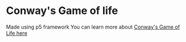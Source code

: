 # Conway's Game of life
Made using p5 framework
You can learn more about [Conway's Game of Life here](https://en.wikipedia.org/wiki/Conway%27s_Game_of_Life)

